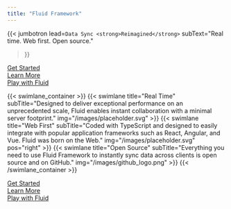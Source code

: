 ```yaml
---
title: "Fluid Framework"
---
```


{{< jumbotron
  lead=`Data Sync <strong>Reimagined</strong>`
  subText="Real time. Web first. Open source."
>}}


<div class="ctas">
    <div class="container">
        <div class="row">
            <div class="col-sm-4 col-xs-12"><a class="cta" id="cta-get-started-link" href="/docs/get-started/dev-env/"><div class="cta-icon get-started"></div>Get Started</a></div>
            <div class="col-sm-4 col-xs-12"><a class="cta" id="cta-learn-link" href="/docs/"><div class="cta-icon learn"></div>Learn More</a></div>
            <div class="col-sm-4 col-xs-12"><a class="cta" id="cta-play-link" href="/play"><div class="cta-icon play"></div>Play with Fluid</a></div>
        </div>
    </div>
</div>

{{< swimlane_container >}}
    {{< swimlane title="Real Time"
    subTitle="Designed to deliver exceptional performance on an unprecedented scale, Fluid enables instant collaboration with a minimal server footprint."
    img="/images/placeholder.svg" >}}
    {{< swimlane title="Web First"
    subTitle="Coded with TypeScript and designed to easily integrate with popular application frameworks such as React, Angular, and Vue. Fluid was born on the Web."
    img="/images/placeholder.svg"
    pos="right" >}}
    {{< swimlane title="Open Source"
    subTitle="Everything you need to use Fluid Framework to instantly sync data across clients is open source and on GitHub."
    img="/images/github_logo.png" >}}
{{< /swimlane_container >}}

<div class="ctas">
    <div class="container">
        <div class="row">
            <div class="col-sm-4 col-xs-12"><a class="cta" id="cta-get-started-link" href="/get-started"><div class="cta-icon get-started"></div>Get Started</a></div>
            <div class="col-sm-4 col-xs-12"><a class="cta" id="cta-learn-link" href="/learn-more"><div class="cta-icon learn"></div>Learn More</a></div>
            <div class="col-sm-4 col-xs-12"><a class="cta" id="cta-play-link" href="/play"><div class="cta-icon play"></div>Play with Fluid</a></div>
        </div>
    </div>
</div>
